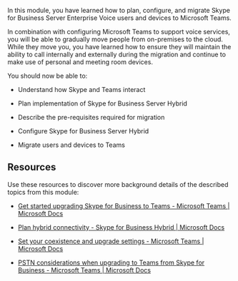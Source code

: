 In this module, you have learned how to plan, configure, and migrate Skype for Business Server Enterprise Voice users and devices to Microsoft Teams.

In combination with configuring Microsoft Teams to support voice services, you will be able to gradually move people from on-premises to the cloud. While they move you, you have learned how to ensure they will maintain the ability to call internally and externally during the migration and continue to make use of personal and meeting room devices.

You should now be able to:

- Understand how Skype and Teams interact

- Plan implementation of Skype for Business Server Hybrid

- Describe the pre-requisites required for migration

- Configure Skype for Business Server Hybrid

- Migrate users and devices to Teams

## Resources

Use these resources to discover more background details of the described topics from this module:

- [Get started upgrading Skype for Business to Teams - Microsoft Teams | Microsoft Docs](/microsoftteams/upgrade-start-here)

- [Plan hybrid connectivity - Skype for Business Hybrid | Microsoft Docs](/skypeforbusiness/hybrid/plan-hybrid-connectivity)

- [Set your coexistence and upgrade settings - Microsoft Teams | Microsoft Docs](/MicrosoftTeams/setting-your-coexistence-and-upgrade-settings)

- [PSTN considerations when upgrading to Teams from Skype for Business - Microsoft Teams | Microsoft Docs](/microsoftteams/upgrade-to-teams-on-prem-pstn-considerations)


